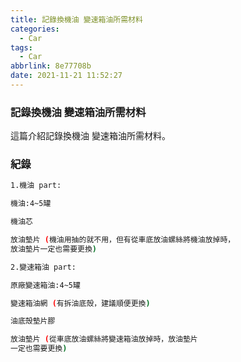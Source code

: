 ```yaml
---
title: 記錄換機油 變速箱油所需材料
categories:
  - Car
tags:
  - Car
abbrlink: 8e77708b
date: 2021-11-21 11:52:27
---
```

### 記錄換機油 變速箱油所需材料
<!--more-->
這篇介紹記錄換機油 變速箱油所需材料。

### 紀錄
```sh
1.機油 part:

機油:4~5罐

機油芯

放油墊片 (機油用抽的就不用，但有從車底放油螺絲將機油放掉時，
放油墊片一定也需要更換)

2.變速箱油 part:

原廠變速箱油:4~5罐

變速箱油網 (有拆油底殼，建議順便更換)

油底殼墊片膠

放油墊片 (從車底放油螺絲將變速箱油放掉時，放油墊片
一定也需要更換)
```